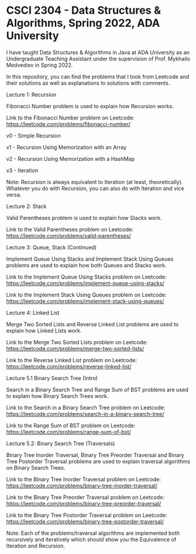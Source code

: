 # CSCI 2304 - Data Structures &amp; Algorithms, Spring 2022, ADA University

I have taught Data Structures & Algorithms in Java at ADA University as an Undergraduate Teaching Assistant under the supervision of Prof. Mykhailo Medvediev in Spring 2022.

In this repository, you can find the problems that I took from Leetcode and their solutions as well as explanations to solutions with comments.


Lecture 1: Recursion

Fibonacci Number problem is used to explain how Recursion works.

Link to the Fibonacci Number problem on Leetcode: https://leetcode.com/problems/fibonacci-number/

v0 - Simple Recursion

v1 - Recursion Using Memorization with an Array

v2 - Recursion Using Memorization with a HashMap

v3 - Iteration

Note: Recursion is always equivalent to Iteration (at least, theoretically). Whatever you do with Recursion, you can also do with Iteration and vice versa.

Lecture 2: Stack

Valid Parentheses problem is used to explain how Stacks work.

Link to the Valid Parentheses problem on Leetcode: https://leetcode.com/problems/valid-parentheses/

Lecture 3: Queue, Stack (Continued)

Implement Queue Using Stacks and Implement Stack Using Queues problems are used to explain how both Queues and Stacks work.

Link to the Implement Queue Using Stacks problem on Leetcode: https://leetcode.com/problems/implement-queue-using-stacks/

Link to the Implement Stack Using Queues problem on Leetcode: https://leetcode.com/problems/implement-stack-using-queues/

Lecture 4: Linked List

Merge Two Sorted Lists and Reverse Linked List problems are used to explain how Linked Lists work.

Link to the Merge Two Sorted Lists problem on Leetcode: https://leetcode.com/problems/merge-two-sorted-lists/

Link to the Reverse Linked List problem on Leetcode: https://leetcode.com/problems/reverse-linked-list/

Lecture 5.1 Binary Search Tree (Intro)

Search in a Binary Search Tree and Range Sum of BST problems are used to explain how Binary Search Trees work.

Link to the Search in a Binary Search Tree problem on Leetcode: https://leetcode.com/problems/search-in-a-binary-search-tree/

Link to the Range Sum of BST problem on Leetcode: https://leetcode.com/problems/range-sum-of-bst/

Lecture 5.2: Binary Search Tree (Traversals)

Binary Tree Inorder Traversal, Binary Tree Preorder Traversal and Binary Tree Postorder Traversal problems are used to explain traversal algorithms on Binary Search Trees.

Link to the Binary Tree Inorder Traversal problem on Leetcode: https://leetcode.com/problems/binary-tree-inorder-traversal/

Link to the Binary Tree Preorder Traversal problem on Leetcode: https://leetcode.com/problems/binary-tree-preorder-traversal/

Link to the Binary Tree Postorder Traversal problem on Leetcode: https://leetcode.com/problems/binary-tree-postorder-traversal/

Note: Each of the problems/traversal algorithms are implemented both recursively and iteratively which should show you the Equivalence of Iteration and Recursion.
